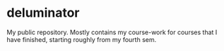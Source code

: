 deluminator
===========

My public repository. Mostly contains my course-work for courses that I have finished, starting roughly from my fourth sem.
